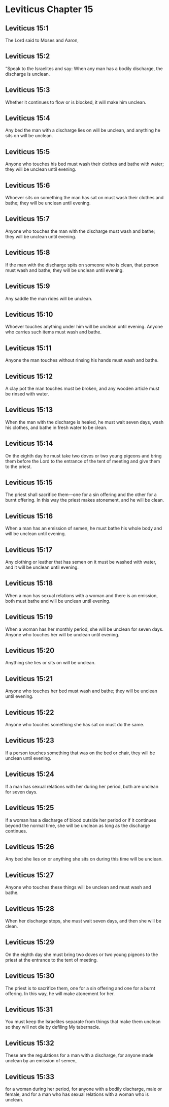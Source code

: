 # Leviticus Chapter 15

## Leviticus 15:1
The Lord said to Moses and Aaron,

## Leviticus 15:2
“Speak to the Israelites and say: When any man has a bodily discharge, the discharge is unclean.

## Leviticus 15:3
Whether it continues to flow or is blocked, it will make him unclean.

## Leviticus 15:4
Any bed the man with a discharge lies on will be unclean, and anything he sits on will be unclean.

## Leviticus 15:5
Anyone who touches his bed must wash their clothes and bathe with water; they will be unclean until evening.

## Leviticus 15:6
Whoever sits on something the man has sat on must wash their clothes and bathe; they will be unclean until evening.

## Leviticus 15:7
Anyone who touches the man with the discharge must wash and bathe; they will be unclean until evening.

## Leviticus 15:8
If the man with the discharge spits on someone who is clean, that person must wash and bathe; they will be unclean until evening.

## Leviticus 15:9
Any saddle the man rides will be unclean.

## Leviticus 15:10
Whoever touches anything under him will be unclean until evening. Anyone who carries such items must wash and bathe.

## Leviticus 15:11
Anyone the man touches without rinsing his hands must wash and bathe.

## Leviticus 15:12
A clay pot the man touches must be broken, and any wooden article must be rinsed with water.

## Leviticus 15:13
When the man with the discharge is healed, he must wait seven days, wash his clothes, and bathe in fresh water to be clean.

## Leviticus 15:14
On the eighth day he must take two doves or two young pigeons and bring them before the Lord to the entrance of the tent of meeting and give them to the priest.

## Leviticus 15:15
The priest shall sacrifice them—one for a sin offering and the other for a burnt offering. In this way the priest makes atonement, and he will be clean.

## Leviticus 15:16
When a man has an emission of semen, he must bathe his whole body and will be unclean until evening.

## Leviticus 15:17
Any clothing or leather that has semen on it must be washed with water, and it will be unclean until evening.

## Leviticus 15:18
When a man has sexual relations with a woman and there is an emission, both must bathe and will be unclean until evening.

## Leviticus 15:19
When a woman has her monthly period, she will be unclean for seven days. Anyone who touches her will be unclean until evening.

## Leviticus 15:20
Anything she lies or sits on will be unclean.

## Leviticus 15:21
Anyone who touches her bed must wash and bathe; they will be unclean until evening.

## Leviticus 15:22
Anyone who touches something she has sat on must do the same.

## Leviticus 15:23
If a person touches something that was on the bed or chair, they will be unclean until evening.

## Leviticus 15:24
If a man has sexual relations with her during her period, both are unclean for seven days.

## Leviticus 15:25
If a woman has a discharge of blood outside her period or if it continues beyond the normal time, she will be unclean as long as the discharge continues.

## Leviticus 15:26
Any bed she lies on or anything she sits on during this time will be unclean.

## Leviticus 15:27
Anyone who touches these things will be unclean and must wash and bathe.

## Leviticus 15:28
When her discharge stops, she must wait seven days, and then she will be clean.

## Leviticus 15:29
On the eighth day she must bring two doves or two young pigeons to the priest at the entrance to the tent of meeting.

## Leviticus 15:30
The priest is to sacrifice them, one for a sin offering and one for a burnt offering. In this way, he will make atonement for her.

## Leviticus 15:31
You must keep the Israelites separate from things that make them unclean so they will not die by defiling My tabernacle.

## Leviticus 15:32
These are the regulations for a man with a discharge, for anyone made unclean by an emission of semen,

## Leviticus 15:33
for a woman during her period, for anyone with a bodily discharge, male or female, and for a man who has sexual relations with a woman who is unclean.

